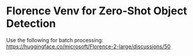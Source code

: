 # Florence Venv for Zero-Shot Object Detection
Use the following for batch processing:
https://huggingface.co/microsoft/Florence-2-large/discussions/50
